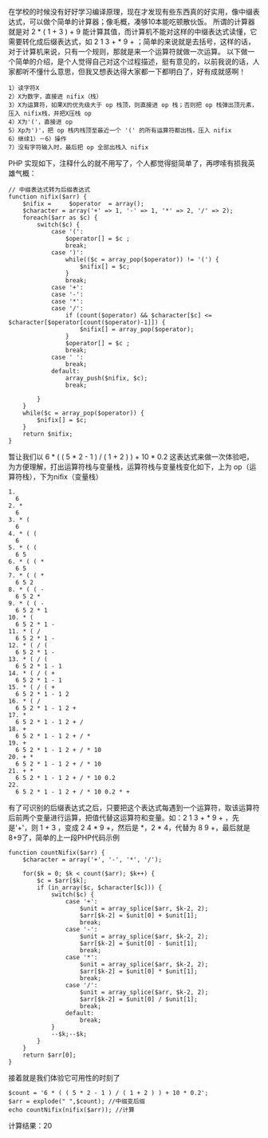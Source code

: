 <!---title:实现一个四则混合运算计算器-->
<!---keywords:奋斗史,青春,三年奋斗,五年奋斗-->
	
在学校的时候没有好好学习编译原理，现在才发现有些东西真的好实用，像中缀表达式，可以做个简单的计算器；像毛概，凑够10本能吃顿散伙饭。
所谓的计算器就是对 2 * ( 1 + 3 ) + 9 能计算其值，而计算机不能对这样的中缀表达式读懂，它需要转化成后缀表达式，如 2 1 3 + * 9 + ；简单的来说就是去括号，这样的话，对于计算机来说，只有一个规则，那就是来一个运算符就做一次运算。
以下做一个简单的介绍，是个人觉得自己对这个过程描述，挺有意见的，以前我说的话，人家都听不懂什么意思，但我又想表达得大家都一下都明白了，好有成就感啊！

    1）读字符X
    2）X为数字，直接进 nifix（栈）
    3）X为运算符，如果X的优先级大于 op 栈顶，则直接进 op 栈；否则把 op 栈弹出顶元素，压入 nifix栈，并把X压栈 op
    4）X为'('，直接进 op
    5）Xp为')'，把 op 栈内栈顶至最近一个 '(' 的所有运算符都出栈，压入 nifix
    6）继续1）－6）操作
    7）没有字符输入时，最后把 op 全部出栈入 nifix

PHP 实现如下，注释什么的就不用写了，个人都觉得挺简单了，再啰嗦有损我英雄气概：

    // 中缀表达式转为后缀表达式
    function nifix($arr) {
        $nifix =     $operator  = array();
        $character = array('+' => 1, '-' => 1, '*' => 2, '/' => 2);
        foreach($arr as $c) {
            switch($c) {
                case '(':
                    $operator[] = $c ;
                    break;
                case ')':
                    while(($c = array_pop($operator)) != '(') {
                        $nifix[] = $c;
                    }
                    break;
                case '+':
                case '-':
                case '*':
                case '/':
                    if (count($operator) && $character[$c] <= $character[$operator[count($operator)-1]]) {
                        $nifix[] = array_pop($operator);
                    }
                    $operator[] = $c ;
                    break;
                case ' ':
                    break;
                default:
                    array_push($nifix, $c);
                    break;
                    
            }    
        }
        while($c = array_pop($operator)) {
            $nifix[] = $c;
        }
        return $nifix;
    }

暂让我们以 6 * ( ( 5 * 2 - 1 ) / ( 1 + 2 ) ) + 10 * 0.2 这表达式来做一次体验吧，为方便理解，打出运算符栈与变量栈，运算符栈与变量栈变化如下，上为 op（运算符栈），下为nifix（变量栈）

    1. 
      6
    2. *
      6
    3. * (
      6
    4. * ( (
      6
    5. * ( (
      6 5
    6. * ( ( *
      6 5
    7. * ( ( *
      6 5 2
    8. * ( ( -
      6 5 2 *
    9. * ( ( -
      6 5 2 * 1
    10. * (
      6 5 2 * 1 -
    11. * ( /
      6 5 2 * 1 -
    12. * ( / (
      6 5 2 * 1 -
    13. * ( / (
      6 5 2 * 1 - 1
    14. * ( / ( +
      6 5 2 * 1 - 1
    15. * ( / ( +
      6 5 2 * 1 - 1 2
    16. * ( /
      6 5 2 * 1 - 1 2 +
    17. *
      6 5 2 * 1 - 1 2 + /
    18. +
      6 5 2 * 1 - 1 2 + / *
    19. +
      6 5 2 * 1 - 1 2 + / * 10
    20. + *
      6 5 2 * 1 - 1 2 + / * 10
    21. + *
      6 5 2 * 1 - 1 2 + / * 10 0.2
    22. 
      6 5 2 * 1 - 1 2 + / * 10 0.2 * +

有了可识别的后缀表达式之后，只要把这个表达式每遇到一个运算符，取该运算符后前两个变量进行运算，把值代替这运算符和变量。如：2 1 3 + * 9 + ，先是'+'，则 1 + 3 ，变成 2 4 * 9 +，然后是 *，2 * 4，代替为 8  9 +，最后就是 8+9了，简单的上一段PHP代码示例

    function countNifix($arr) {
        $character = array('+', '-', '*', '/');

        for($k = 0; $k < count($arr); $k++) {
            $c = $arr[$k];
            if (in_array($c, $character[$c])) {
                switch($c) {
                    case '+':
                        $unit = array_splice($arr, $k-2, 2);
                        $arr[$k-2] = $unit[0] + $unit[1];
                        break;
                    case '-':
                        $unit = array_splice($arr, $k-2, 2);
                        $arr[$k-2] = $unit[0] - $unit[1];
                        break;
                    case '*':
                        $unit = array_splice($arr, $k-2, 2);
                        $arr[$k-2] = $unit[0] * $unit[1];
                        break;
                    case '/':
                        $unit = array_splice($arr, $k-2, 2);
                        $arr[$k-2] = $unit[0] / $unit[1];
                        break;
                    default:
                        break;
                }
                --$k;--$k;
            }
        }
        return $arr[0];
    }

接着就是我们体验它可用性的时刻了

    $count = '6 * ( ( 5 * 2 - 1 ) / ( 1 + 2 ) ) + 10 * 0.2';
    $arr = explode(" ",$count); //中缀变后缀
    echo countNifix(nifix($arr)); //计算

计算结果：20